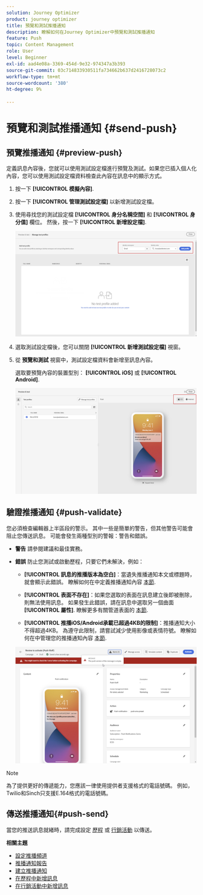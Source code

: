 ```yaml
---
solution: Journey Optimizer
product: journey optimizer
title: 預覽和測試推播通知
description: 瞭解如何在Journey Optimizer中預覽和測試推播通知
feature: Push
topic: Content Management
role: User
level: Beginner
exl-id: aad4e08a-3369-454d-9e32-974347a3b393
source-git-commit: 03c714833930511fa734662b637d2416728073c2
workflow-type: tm+mt
source-wordcount: '380'
ht-degree: 9%

---
```


# 預覽和測試推播通知 {#send-push}

## 預覽推播通知 {#preview-push}

定義訊息內容後，您就可以使用測試設定檔進行預覽及測試。如果您已插入個人化內容，您可以使用測試設定檔資料檢查此內容在訊息中的顯示方式。

1. 按一下 **[!UICONTROL 模擬內容]**.

1. 按一下 **[!UICONTROL 管理測試設定檔]** 以新增測試設定檔。

1. 使用尋找您的測試設定檔 **[!UICONTROL 身分名稱空間]** 和 **[!UICONTROL 身分值]** 欄位。 然後，按一下 **[!UICONTROL 新增設定檔]**.

   ![](assets/push_preview_1.png)

1. 選取測試設定檔後，您可以關閉 **[!UICONTROL 新增測試設定檔]** 視窗。

1. 從 **預覽和測試** 視窗中，測試設定檔資料會新增至訊息內容。

   選取要預覽內容的裝置型別： **[!UICONTROL iOS]** 或 **[!UICONTROL Android]**.

   ![](assets/push_preview_3.png)

## 驗證推播通知 {#push-validate}


您必須檢查編輯器上半區段的警示。 其中一些是簡單的警告，但其他警告可能會阻止您傳送訊息。 可能會發生兩種型別的警報：警告和錯誤。

* **警告** 請參閱建議和最佳實務。

* **錯誤** 防止您測試或啟動歷程，只要它們未解決，例如：

   * **[!UICONTROL 訊息的推播版本為空白]**：當遺失推播通知本文或標題時，就會顯示此錯誤。 瞭解如何在中定義推播通知內容 [本節](create-push.md).

   * **[!UICONTROL 表面不存在]**：如果您選取的表面在訊息建立後即被刪除，則無法使用訊息。 如果發生此錯誤，請在訊息中選取另一個曲面 **[!UICONTROL 屬性]**. 瞭解更多有關管道表面的 [本節](../configuration/channel-surfaces.md).

   * **[!UICONTROL 推播iOS/Android承載已超過4KB的限制]**：推播通知大小不得超過4KB。 為遵守此限制，請嘗試減少使用影像或表情符號。 瞭解如何在中管理您的推播通知內容 [本節](../push/create-push.md).

  ![](assets/push_alert.png)


>[!NOTE]
>
> 為了提供更好的傳遞能力，您應該一律使用提供者支援格式的電話號碼。 例如，Twilio和Sinch只支援E.164格式的電話號碼。

## 傳送推播通知{#push-send}

當您的推送訊息就緒時，請完成設定 [歷程](../building-journeys/journey-gs.md) 或 [行銷活動](../campaigns/create-campaign.md) 以傳送。

**相關主題**

* [設定推播頻道](push-configuration.md)
* [推播通知報告](../reports/journey-global-report.md#push-global)
* [建立推播通知](create-push.md)
* [在歷程中新增訊息](../building-journeys/journeys-message.md)
* [在行銷活動中新增訊息](../campaigns/create-campaign.md)

